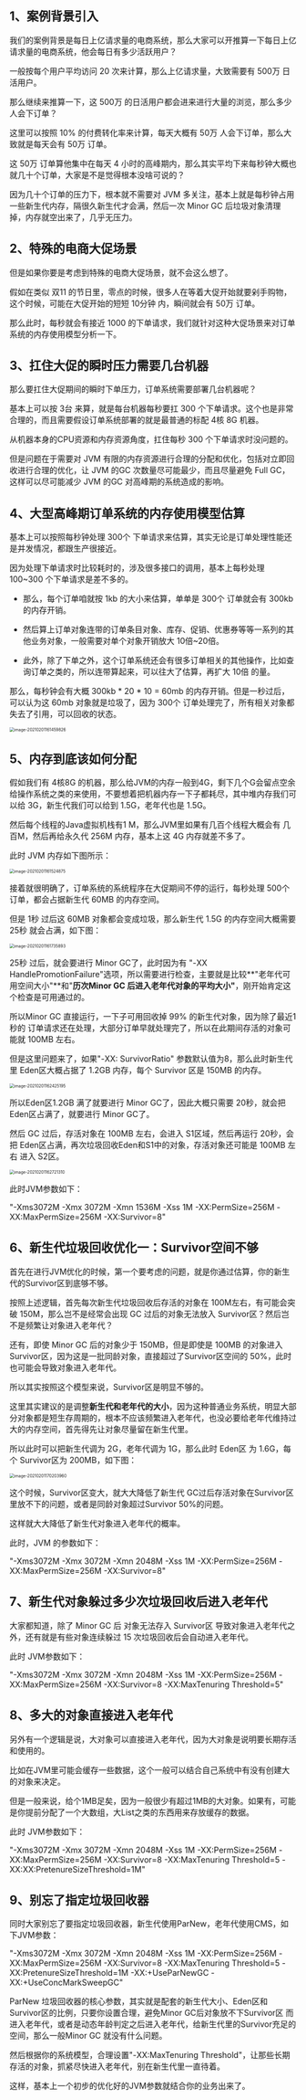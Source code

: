## 1、案例背景引入

我们的案例背景是每日上亿请求量的电商系统，那么大家可以开推算一下每日上亿请求量的电商系统，他会每日有多少活跃用户？

一般按每个用户平均访问 20 次来计算，那么上亿请求量，大致需要有 500万 日活用户。

那么继续来推算一下，这 500万 的日活用户都会进来进行大量的浏览，那么多少人会下订单？

这里可以按照 10% 的付费转化率来计算，每天大概有 50万 人会下订单，那么大致就是每天会有 50万 订单。

这 50万 订单算他集中在每天 4 小时的高峰期内，那么其实平均下来每秒钟大概也就几十个订单，大家是不是觉得根本没啥可说的？

因为几十个订单的压力下，根本就不需要对 JVM 多关注，基本上就是每秒钟占用一些新生代内存，隔很久新生代才会满，然后一次 Minor GC 后垃圾对象清理掉，内存就空出来了，几乎无压力。

## 2、特殊的电商大促场景

但是如果你要是考虑到特殊的电商大促场景，就不会这么想了。

假如在类似 双11 的节日里，零点的时候，很多人在等着大促开始就要剁手购物，这个时候，可能在大促开始的短短 10分钟 内，瞬间就会有 50万 订单。

那么此时，每秒就会有接近 1000 的下单请求，我们就针对这种大促场景来对订单系统的内存使用模型分析一下。

## 3、扛住大促的瞬时压力需要几台机器

那么要扛住大促期间的瞬时下单压力，订单系统需要部署几台机器呢？

基本上可以按 3台 来算，就是每台机器每秒要扛 300 个下单请求。这个也是非常合理的，而且需要假设订单系统部署的就是最普通的标配 4核 8G 机器。

从机器本身的CPU资源和内存资源角度，扛住每秒 300 个下单请求时没问题的。

但是问题在于需要对 JVM 有限的内存资源进行合理的分配和优化，包括对立即回收进行合理的优化，让 JVM 的GC 次数量尽可能最少，而且尽量避免 Full GC，这样可以尽可能减少 JVM 的GC 对高峰期的系统造成的影响。

## 4、大型高峰期订单系统的内存使用模型估算

基本上可以按照每秒钟处理 300个 下单请求来估算，其实无论是订单处理性能还是并发情况，都跟生产很接近。

因为处理下单请求时比较耗时的，涉及很多接口的调用，基本上每秒处理 100~300 个下单请求是差不多的。

- 那么，每个订单咱就按 1kb 的大小来估算，单单是 300个 订单就会有 300kb 的内存开销。

- 然后算上订单对象连带的订单条目对象、库存、促销、优惠券等等一系列的其他业务对象，一般需要对单个对象开销放大 10倍~20倍。
- 此外，除了下单之外，这个订单系统还会有很多订单相关的其他操作，比如查询订单之类的，所以连带算起来，可以往大了估算，再扩大 10倍 的量。

那么，每秒钟会有大概 300kb * 20 * 10 = 60mb 的内存开销。但是一秒过后，可以认为这 60mb 对象就是垃圾了，因为 300个 订单处理完了，所有相关对象都失去了引用，可以回收的状态。

<img src="025：案例实战: 每日上亿请求量的电商系统，年轻代垃圾回收参数如何优化.assets/image-20210201161459826.png" alt="image-20210201161459826" style="zoom:50%;" />

## 5、内存到底该如何分配

假如我们有 4核8G 的机器，那么给JVM的内存一般到4G，剩下几个G会留点空余给操作系统之类的来使用，不要想着把机器内存一下子都耗尽，其中堆内存我们可以给 3G，新生代我们可以给到 1.5G，老年代也是 1.5G。

然后每个线程的Java虚拟机栈有1 M，那么JVM里如果有几百个线程大概会有 几百M，然后再给永久代 256M 内存，基本上这 4G 内存就差不多了。

此时 JVM 内存如下图所示：

<img src="025：案例实战: 每日上亿请求量的电商系统，年轻代垃圾回收参数如何优化.assets/image-20210201161524875.png" alt="image-20210201161524875" style="zoom:50%;" />

接着就很明确了，订单系统的系统程序在大促期间不停的运行，每秒处理 500个 订单，都会占据新生代 60MB 的内存空间。

但是 1秒 过后这 60MB 对象都会变成垃圾，那么新生代 1.5G 的内存空间大概需要 25秒 就会占满，如下图：

<img src="025：案例实战: 每日上亿请求量的电商系统，年轻代垃圾回收参数如何优化.assets/image-20210201161735893.png" alt="image-20210201161735893" style="zoom:50%;" />

25秒 过后，就会要进行 Minor GC了，此时因为有 "-XX HandlePromotionFailure"选项，所以需要进行检查，主要就是比较**"老年代可用空间大小"**和"**历次Minor GC 后进入老年代对象的平均大小"**，刚开始肯定这个检查是可用通过的。

所以Minor GC 直接运行，一下子可用回收掉 99% 的新生代对象，因为除了最近1秒的 订单请求还在处理，大部分订单早就处理完了，所以在此期间存活的对象可能就 100MB 左右。

但是这里问题来了，如果"-XX: SurvivorRatio" 参数默认值为8，那么此时新生代里 Eden区大概占据了 1.2GB 内存，每个 Survivor 区是 150MB 的内存。

<img src="025：案例实战: 每日上亿请求量的电商系统，年轻代垃圾回收参数如何优化.assets/image-20210201162425195.png" alt="image-20210201162425195" style="zoom:50%;" />

所以Eden区1.2GB 满了就要进行 Minor GC了，因此大概只需要 20秒，就会把 Eden区占满了，就要进行 Minor GC了。

然后 GC 过后，存活对象在 100MB 左右，会进入 S1区域，然后再运行 20秒，会把 Eden区占满，再次垃圾回收Eden和S1中的对象，存活对象还可能是 100MB 左右 进入 S2区。

<img src="025：案例实战: 每日上亿请求量的电商系统，年轻代垃圾回收参数如何优化.assets/image-20210201162721310.png" alt="image-20210201162721310" style="zoom:50%;" />

此时JVM参数如下：

"-Xms3072M -Xmx 3072M -Xmn 1536M -Xss 1M -XX:PermSize=256M -XX:MaxPermSize=256M -XX:Survivor=8"

## 6、新生代垃圾回收优化一：Survivor空间不够

首先在进行JVM优化的时候，第一个要考虑的问题，就是你通过估算，你的新生代的Survivor区到底够不够。

按照上述逻辑，首先每次新生代垃圾回收后存活的对象在 100M左右，有可能会突破 150M，那么岂不是经常会出现 GC 过后的对象无法放入 Survivor区？然后岂不是频繁让对象进入老年代？

还有，即使 Minor GC 后的对象少于 150MB，但是即使是 100MB 的对象进入Survivor区，因为这是一批同龄对象，直接超过了Survivor区空间的 50%，此时也可能会导致对象进入老年代。

所以其实按照这个模型来说，Survivor区是明显不够的。

这里其实建议的是调整**新生代和老年代的大小**，因为这种普通业务系统，明显大部分对象都是短生存周期的，根本不应该频繁进入老年代，也没必要给老年代维持过大的内存空间，首先得先让对象尽量留在新生代里。

所以此时可以把新生代调为 2G，老年代调为 1G，那么此时 Eden区 为 1.6G，每个 Survivor区为 200MB，如下图：

<img src="025：案例实战: 每日上亿请求量的电商系统，年轻代垃圾回收参数如何优化.assets/image-20210201170203960.png" alt="image-20210201170203960" style="zoom:50%;" />

这个时候，Survivor区变大，就大大降低了新生代 GC过后存活对象在Survivor区里放不下的问题，或者是同龄对象超过Survivor 50%的问题。

这样就大大降低了新生代对象进入老年代的概率。

此时，JVM 的参数如下：

"-Xms3072M -Xmx 3072M -Xmn 2048M -Xss 1M -XX:PermSize=256M -XX:MaxPermSize=256M -XX:Survivor=8"

## 7、新生代对象躲过多少次垃圾回收后进入老年代

大家都知道，除了 Minor GC 后 对象无法存入 Survivor区 导致对象进入老年代之外，还有就是有些对象连续躲过 15 次垃圾回收后会自动进入老年代。

此时 JVM参数如下：

"-Xms3072M -Xmx 3072M -Xmn 2048M -Xss 1M -XX:PermSize=256M -XX:MaxPermSize=256M -XX:Survivor=8 -XX:MaxTenuring Threshold=5"

## 8、多大的对象直接进入老年代

另外有一个逻辑是说，大对象可以直接进入老年代，因为大对象是说明要长期存活和使用的。

比如在JVM里可能会缓存一些数据，这个一般可以结合自己系统中有没有创建大的对象来决定。

但是一般来说，给个1MB足矣，因为一般很少有超过1MB的大对象。如果有，可能是你提前分配了一个大数组，大List之类的东西用来存放缓存的数据。

此时 JVM参数如下：

"-Xms3072M -Xmx 3072M -Xmn 2048M -Xss 1M -XX:PermSize=256M -XX:MaxPermSize=256M -XX:Survivor=8 -XX:MaxTenuring Threshold=5 -XX:XX:PretenureSizeThreshold=1M"

## 9、别忘了指定垃圾回收器

同时大家别忘了要指定垃圾回收器，新生代使用ParNew，老年代使用CMS，如下JVM参数：

"-Xms3072M -Xmx 3072M -Xmn 2048M -Xss 1M -XX:PermSize=256M -XX:MaxPermSize=256M -XX:Survivor=8 -XX:MaxTenuring Threshold=5 -XX:PretenureSizeThreshold=1M -XX:+UseParNewGC -XX:+UseConcMarkSweepGC"

ParNew 垃圾回收器的核心参数，其实就是配套的新生代大小、Eden区和Survivor区的比例，只要你设置合理，避免Minor GC后对象放不下Survivor区 而进入老年代，或者是动态年龄判定之后进入老年代，给新生代里的Survivor充足的空间，那么一般Minor GC 就没有什么问题。

然后根据你的系统模型，合理设置"-XX:MaxTenuring Threshold"，让那些长期存活的对象，抓紧尽快进入老年代，别在新生代里一直待着。

这样，基本上一个初步的优化好的JVM参数就结合你的业务出来了。